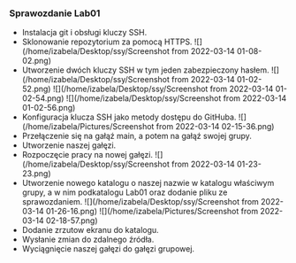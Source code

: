 ### Sprawozdanie Lab01

- Instalacja git i obsługi kluczy SSH.
- Sklonowanie repozytorium za pomocą HTTPS.
![](/home/izabela/Desktop/ssy/Screenshot from 2022-03-14 01-08-02.png) 
- Utworzenie dwóch kluczy SSH w tym jeden zabezpieczony hasłem.
![](/home/izabela/Desktop/ssy/Screenshot from 2022-03-14 01-02-52.png) 
![](/home/izabela/Desktop/ssy/Screenshot from 2022-03-14 01-02-54.png) 
![](/home/izabela/Desktop/ssy/Screenshot from 2022-03-14 01-02-56.png) 
- Konfiguracja klucza SSH jako metody dostępu do GitHuba.
![](/home/izabela/Pictures/Screenshot from 2022-03-14 02-15-36.png) 
- Przełączenie się na gałąź main, a potem na gałąź swojej grupy.
- Utworzenie naszej gałęzi.
- Rozpoczęcie pracy na nowej gałęzi.
![](/home/izabela/Desktop/ssy/Screenshot from 2022-03-14 01-23-23.png) 
-  Utworzenie nowego katalogu o naszej nazwie w katalogu właściwym grupy, a w nim podkatalogu Lab01 oraz dodanie pliku ze sprawozdaniem.
![](/home/izabela/Desktop/ssy/Screenshot from 2022-03-14 01-26-16.png) 
![](/home/izabela/Pictures/Screenshot from 2022-03-14 02-18-57.png) 
- Dodanie zrzutow ekranu do katalogu.
- Wysłanie zmian do zdalnego źródła.
- Wyciągnięcie naszej gałęzi do gałęzi grupowej.